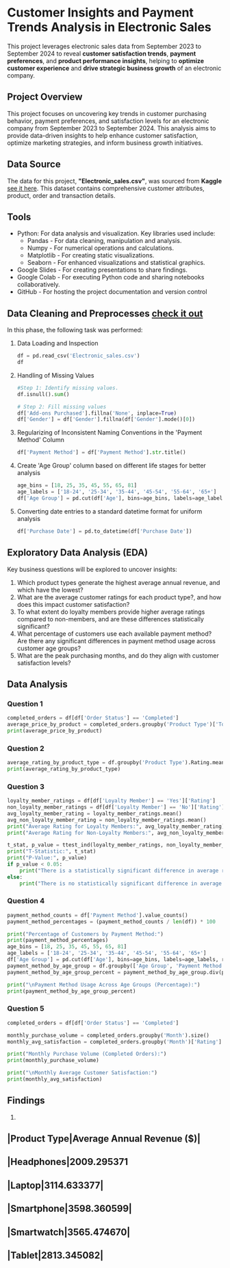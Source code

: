 # Customer Insights and Payment Trends Analysis in Electronic Sales

This project leverages electronic sales data from September 2023 to September 2024 to reveal **customer satisfaction trends**, **payment preferences**, and **product performance insights**, helping to **optimize customer experience** and **drive strategic business growth** of an electronic company.

## Project Overview

This project focuses on uncovering key trends in customer purchasing behavior, payment preferences, and satisfaction levels for an electronic company from September 2023 to September 2024. This analysis aims to provide data-driven insights to help enhance customer satisfaction, optimize marketing strategies, and inform business growth initiatives.

## Data Source

The data for this project, **"Electronic_sales.csv"**, was sourced from **Kaggle** [see it here](https://www.kaggle.com/datasets/cameronseamons/electronic-sales-sep2023-sep2024). 
This dataset contains comprehensive customer attributes, product, order and transaction details.

## Tools
- Python: For data analysis and visualization.
      Key libraries used include:
    - Pandas - For data cleaning, manipulation and analysis.
    - Numpy -  For numerical operations and calculations.
    - Matplotlib - For creating static visualizations.
    - Seaborn - For enhanced visualizations and statistical graphics.
- Google Slides -  For creating presentations to share findings.
- Google Colab - For executing Python code and sharing notebooks collaboratively.
- GitHub - For hosting the project documentation and version control

## Data Cleaning and Preprocesses [check it out](https://colab.research.google.com/drive/1Rk3fFlJWbC0tKCgyFpSJwqOTqGoGVxXs?usp=sharing)
In this phase, the following task was performed:
1. Data Loading and Inspection
   ```python
   df = pd.read_csv('Electronic_sales.csv')
   df
   ```
2. Handling of  Missing Values
   ```python
   #Step 1: Identify missing values.
   df.isnull().sum()

   # Step 2: Fill missing values
   df['Add-ons Purchased'].fillna('None', inplace=True)
   df['Gender'] = df['Gender'].fillna(df['Gender'].mode()[0])
   ```
3. Regularizing of Inconsistent Naming Conventions in the 'Payment Method' Column
   ```python
   df['Payment Method'] = df['Payment Method'].str.title()
   ```
   
4. Create 'Age Group' column based on different life stages for better analysis
   ```python
   age_bins = [18, 25, 35, 45, 55, 65, 81]
   age_labels = ['18-24', '25-34', '35-44', '45-54', '55-64', '65+']
   df['Age Group'] = pd.cut(df['Age'], bins=age_bins, labels=age_labels, right=False)
   ```
   
5. Converting date entries to a standard datetime format for uniform analysis
   ```python
   df['Purchase Date'] = pd.to_datetime(df['Purchase Date'])
   ```

## Exploratory Data Analysis (EDA)
Key business questions will be explored to uncover insights:
1. Which product types generate the highest average annual revenue, and which have the lowest?
2. What are the average customer ratings for each product type?, and how does this impact customer satisfaction?
3. To what extent do loyalty members provide higher average ratings compared to non-members, and are these differences statistically significant?
4. What percentage of customers use each available payment method? Are there any significant differences in payment method usage across customer age groups?
5. What are the peak purchasing months, and do they align with customer satisfaction levels?

## Data Analysis
### Question 1

```python
completed_orders = df[df['Order Status'] == 'Completed']
average_price_by_product = completed_orders.groupby('Product Type')['Total Price'].mean()
print(average_price_by_product)
```
### Question 2

```python
average_rating_by_product_type = df.groupby('Product Type').Rating.mean()
print(average_rating_by_product_type)
```
### Question 3

```python
loyalty_member_ratings = df[df['Loyalty Member'] == 'Yes']['Rating']
non_loyalty_member_ratings = df[df['Loyalty Member'] == 'No']['Rating']
avg_loyalty_member_rating = loyalty_member_ratings.mean()
avg_non_loyalty_member_rating = non_loyalty_member_ratings.mean()
print("Average Rating for Loyalty Members:", avg_loyalty_member_rating)
print("Average Rating for Non-Loyalty Members:", avg_non_loyalty_member_rating)

t_stat, p_value = ttest_ind(loyalty_member_ratings, non_loyalty_member_ratings, equal_var=False)
print("T-Statistic:", t_stat)
print("P-Value:", p_value)
if p_value < 0.05:
    print("There is a statistically significant difference in average ratings between loyalty members and non-members.")
else:
    print("There is no statistically significant difference in average ratings between loyalty members and non-members.")
```
### Question 4

```python
payment_method_counts = df['Payment Method'].value_counts()
payment_method_percentages = (payment_method_counts / len(df)) * 100

print("Percentage of Customers by Payment Method:")
print(payment_method_percentages)
age_bins = [18, 25, 35, 45, 55, 65, 81]
age_labels = ['18-24', '25-34', '35-44', '45-54', '55-64', '65+']
df['Age Group'] = pd.cut(df['Age'], bins=age_bins, labels=age_labels, right=False)
payment_method_by_age_group = df.groupby(['Age Group', 'Payment Method']).size().unstack().fillna(0)
payment_method_by_age_group_percent = payment_method_by_age_group.div(payment_method_by_age_group.sum(axis=1), axis=0) * 100

print("\nPayment Method Usage Across Age Groups (Percentage):")
print(payment_method_by_age_group_percent)
```
### Question 5

```python
completed_orders = df[df['Order Status'] == 'Completed']

monthly_purchase_volume = completed_orders.groupby('Month').size()
monthly_avg_satisfaction = completed_orders.groupby('Month')['Rating'].mean()

print("Monthly Purchase Volume (Completed Orders):")
print(monthly_purchase_volume)

print("\nMonthly Average Customer Satisfaction:")
print(monthly_avg_satisfaction)
```
## Findings
1.
|Product Type|Average Annual Revenue ($)|
---
|Headphones|2009.295371
---
|Laptop|3114.633377|
---
|Smartphone|3598.360599|
---
|Smartwatch|3565.474670|
---
|Tablet|2813.345082|
---
